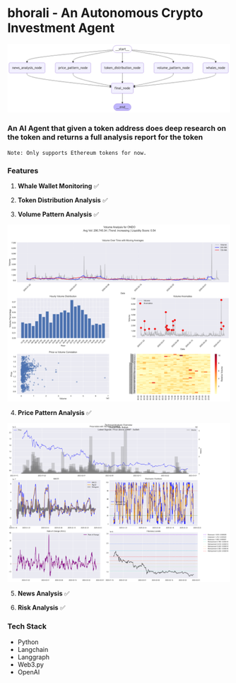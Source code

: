 # bhorali - An Autonomous Crypto Investment Agent

![Agent Architecture](images/agent.png)


### An AI Agent that given a token address does deep research on the token and returns a full analysis report for the token

    Note: Only supports Ethereum tokens for now.

### Features

1. **Whale Wallet Monitoring** ✅

2. **Token Distribution Analysis** ✅

3. **Volume Pattern Analysis** ✅

![Volume Analysis](images/volume_analysis.png)

4. **Price Pattern Analysis** ✅

![Price Analysis](images/price_chart.png)

5. **News Analysis** ✅

6. **Risk Analysis** ✅

### Tech Stack

- Python
- Langchain
- Langgraph
- Web3.py
- OpenAI

